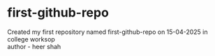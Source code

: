 # first-github-repo
Created my first repository named first-github-repo on 15-04-2025 in college worksop
<br>
author - heer shah
